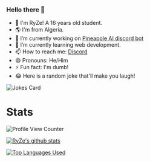 ### Hello there 👋

- 👤 I'm RyZe! A 16 years old student.
- 🌎 I'm from Algeria.
- 🔭 I’m currently working on [Pineapple AI discord bot](https://top.gg/bot/858328160654983168)
- 🌱 I’m currently learning web development.
- 📫 How to reach me: [Discord](https://discord.gg/h2dHHNReqU)
- 😄 Pronouns: He/Him
- ⚡ Fun fact: I'm dumb!
- 😂 Here is a random joke that'll make you laugh!

![Jokes Card](https://readme-jokes.vercel.app/api)

# Stats

![Profile View Counter](https://komarev.com/ghpvc/?username=RyZeDZ&label=Total%20views)

[![RyZe's github stats](https://github-readme-stats.vercel.app/api?username=RyZeDZ&count_private=true&show_icons=true&theme=radical&hide_rank=false)](https://github.com/RyZeDZ/RyZeDZ)

[![Top Languages Used](https://github-readme-stats.vercel.app/api/top-langs/?username=RyZeDZ&theme=radical)](https://github.com/RyZeDZ/RyZeDZ)
